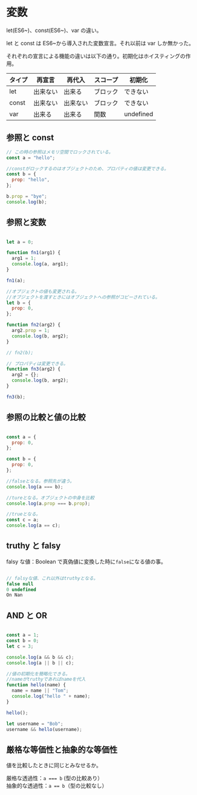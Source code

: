# 変数

let(ES6~)、const(ES6~)、var の違い。

let と const は ES6~から導入された変数宣言。それ以前は var しか無かった。

それぞれの宣言による機能の違いは以下の通り。初期化はホイスティングの作用。

| タイプ | 再宣言   | 再代入   | スコープ | 初期化    |
| ------ | -------- | -------- | -------- | --------- |
| let    | 出来ない | 出来る   | ブロック | できない  |
| const  | 出来ない | 出来ない | ブロック | できない  |
| var    | 出来る   | 出来る   | 関数     | undefined |

## 参照と const

```JavaScript
// この時の参照はメモリ空間でロックされている。
const a = "hello";

//constがロックするのはオブジェクトのため、プロパティの値は変更できる。
const b = {
  prop: "hello",
};

b.prop = "bye";
console.log(b);

```

## 参照と変数

```JavaScript

let a = 0;

function fn1(arg1) {
  arg1 = 1;
  console.log(a, arg1);
}

fn1(a);

//オブジェクトの値も変更される。
//オブジェクトを渡すときにはオブジェクトへの参照がコピーされている。
let b = {
  prop: 0,
};

function fn2(arg2) {
  arg2.prop = 1;
  console.log(b, arg2);
}

// fn2(b);

// プロパティは変更できる。
function fn3(arg2) {
  arg2 = {};
  console.log(b, arg2);
}

fn3(b);

```

## 参照の比較と値の比較

```JavaScript

const a = {
  prop: 0,
};

const b = {
  prop: 0,
};

//falseとなる。参照先が違う。
console.log(a === b);

//tureとなる。オブジェクトの中身を比較
console.log(a.prop === b.prop);

//trueとなる。
const c = a;
console.log(a == c);


```

## truthy と falsy

falsy な値：Boolean で真偽値に変換した時に`false`になる値の事。<br>

```JavaScript

// falsyな値、これ以外はtruthyとなる。
false null
0 undefined
On Nan

```

## AND と OR

```JavaScript

const a = 1;
const b = 0;
let c = 3;

console.log(a && b && c);
console.log(a || b || c);

//値の初期化を簡略化できる。
//nameがtruthyであればnameを代入
function hello(name) {
  name = name || "Tom";
  console.log("hello " + name);
}

hello();

let username = "Bob";
username && hello(username);


```

## 厳格な等価性と抽象的な等価性

値を比較したときに同じとみなせるか。

厳格な透過性：`a === b` (型の比較あり）<br>
抽象的な透過性：`a == b`（型の比較なし）<br>
